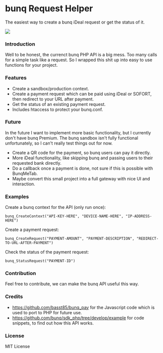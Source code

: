 # bunq Request Helper
The easiest way to create a bunq iDeal request or get the status of it.

![](https://doc.bunq.com/assets/img/logo.png)

### Introduction
Well to be honest, the currenct bunq PHP API is a big mess. Too many calls for a simple task like a request.
So I wrapped this shit up into easy to use functions for your project.

### Features
- Create a sandbox/production context.
- Create a payment request which can be paid using iDeal or SOFORT, then redirect to your URL after payment.
- Get the status of an existing payment request.
- Includes htaccess to protect your bunq.conf.

### Future
In the future I want to implement more basic functionality, but I currently don't have bunq Premium. The bunq sandbox isn't fully functional unfortunately, so I can't really test things out for now.
- Create a QR code for the payment, so bunq users can pay it directly.
- More iDeal functionality, like skipping bunq and passing users to their requested bank directly.
- Do a callback once a payment is done, not sure if this is possible with BunqMeTab.
- Maybe convert this small project into a full gateway with nice UI and interaction.

### Examples
Create a bunq context for the API (only run once):

`bunq_CreateContext("API-KEY-HERE", "DEVICE-NAME-HERE", "IP-ADDRESS-HERE")`

Create a payment request:

`bunq_CreateRequest("PAYMENT-AMOUNT", "PAYMENT-DESCRIPTION", "REDIRECT-TO-URL-AFTER-PAYMENT")`

Check the status of the payment request:

`bunq_StatusRequest("PAYMENT-ID")`

### Contribution
Feel free to contribute, we can make the bunq API useful this way.

### Credits
- https://github.com/basst85/bunq_pay for the Javascript code which is used to port to PHP for future use.
- https://github.com/bunq/sdk_php/tree/develop/example for code snippets, to find out how this API works.

### License
MIT License